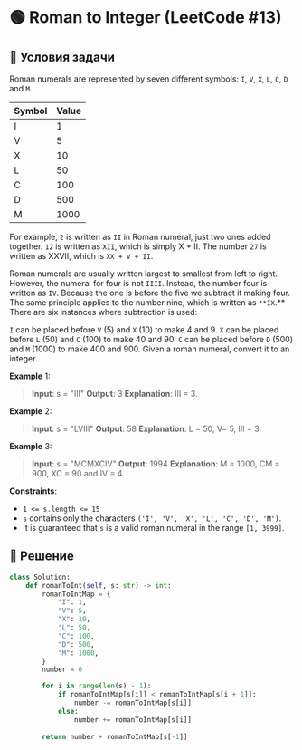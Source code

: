 # 🟢 Roman to Integer (LeetCode #13)

## 📌 Условия задачи

Roman numerals are represented by seven different symbols: `I`, `V`, `X`, `L`, `C`, `D` and `M`.

| Symbol | Value |
|--------|-------|
| I      | 1     |
| V      | 5     |
| X      | 10    |
| L      | 50    |
| C      | 100   |
| D      | 500   |
| M      | 1000  |

For example, `2` is written as `II` in Roman numeral, just two ones added together. `12` is written as `XII`, which is simply X + II. The number `27` is written as XXVII, which is `XX + V + II`.

Roman numerals are usually written largest to smallest from left to right. However, the numeral for four is not `IIII`. Instead, the number four is written as `IV`. Because the one is before the five we subtract it making four. The same principle applies to the number nine, which is written as ``**IX``.** There are six instances where subtraction is used:

`I` can be placed before `V` (5) and `X` (10) to make 4 and 9. 
`X` can be placed before `L` (50) and `C` (100) to make 40 and 90. 
`C` can be placed before `D` (500) and `M` (1000) to make 400 and 900.
Given a roman numeral, convert it to an integer.

 

**Example** 1:

> **Input**: s = "III"
> **Output**: 3
> **Explanation**: III = 3.

**Example** 2:

> **Input**: s = "LVIII"
> **Output**: 58
> **Explanation**: L = 50, V= 5, III = 3.

**Example** 3:

> **Input**: s = "MCMXCIV"
> **Output**: 1994
> **Explanation**: M = 1000, CM = 900, XC = 90 and IV = 4.
 

**Constraints**:

- `1 <= s.length <= 15`
- `s` contains only the characters `('I', 'V', 'X', 'L', 'C', 'D', 'M')`.
- It is guaranteed that `s` is a valid roman numeral in the range `[1, 3999]`.


## 🚀 Решение

```python
class Solution:
    def romanToInt(self, s: str) -> int:
        romanToIntMap = {
            "I": 1,
            "V": 5,
            "X": 10,
            "L": 50,
            "C": 100,
            "D": 500,
            "M": 1000,
        }
        number = 0

        for i in range(len(s) - 1):
            if romanToIntMap[s[i]] < romanToIntMap[s[i + 1]]:
                number -= romanToIntMap[s[i]]
            else:
                number += romanToIntMap[s[i]]
        
        return number + romanToIntMap[s[-1]]
```